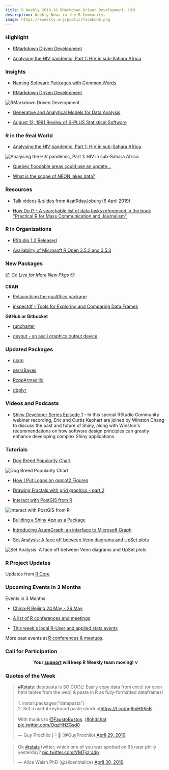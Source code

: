 ```yaml
---
title: R Weekly 2019-18 RMarkdown Driven Development, HIV
description: Weekly News in the R Community.
image: https://rweekly.org/public/facebook.png
---
```


###  Highlight

+ [RMarkdown Driven Development](https://emilyriederer.netlify.com/post/rmarkdown-driven-development/)

+ [Analysing the HIV pandemic, Part 1: HIV in sub-Sahara Africa](https://rviews.rstudio.com/2019/04/30/analysing-hiv-pandemic-part-1/)

### Insights

+ [Naming Software Packages with Common Words](https://yihui.name/en/2019/04/naming-common-words/)

+ [RMarkdown Driven Development](https://emilyriederer.netlify.com/post/rmarkdown-driven-development/)

![RMarkdown Driven Development](https://raw.githubusercontent.com/rweekly/image/master/2019/rmarkdown-driven-development.png)

+ [Generative and Analytical Models for Data Analysis](https://simplystatistics.org/2019/04/29/generative-and-analytical-models-for-data-analysis/)

+ [August 12, 1991 Review of S-PLUS Statistical Software](https://yihui.name/en/2019/05/review-of-s-plus/)

### R in the Real World

+ [Analysing the HIV pandemic, Part 1: HIV in sub-Sahara Africa](https://rviews.rstudio.com/2019/04/30/analysing-hiv-pandemic-part-1/)

![Analysing the HIV pandemic, Part 1: HIV in sub-Sahara Africa](https://raw.githubusercontent.com/rweekly/image/master/2019/hiv-pandemic.png)

+ [Quebec floodable areas could use an update...](https://www.simoncoulombe.com/2019/04/quebec-floodable/)

+ [What is the scope of NEON lakes data?](https://jsta.rbind.io/blog/what-is-the-scope-of-neon-lakes-data/)

###  Resources

+ [Talk videos & slides from #satRdayJoburg (6 April 2019)](https://joburg2019.satrdays.org/#programme)

+ [How Do I? - A searchable list of data tasks referenced in the book "Practical R for Mass Communication and Journalism"](https://smach.github.io/R4JournalismBook/HowDoI.html)

###  R in Organizations

+ [RStudio 1.2 Released](https://blog.rstudio.com/2019/04/30/rstudio-1-2-release/)

+ [Availability of Microsoft R Open 3.5.2 and 3.5.3](https://blog.revolutionanalytics.com/2019/05/availability-of-microsoft-r-open-352-and-353.html)

###  New Packages

<p class="added-hostname"><a href="https://rweekly.org/live" target="_blank" class="externalLink">📦 <i>Go Live for More New Pkgs</i> 📦</a></p>

**CRAN**

+ [Relaunching the qualtRics package](https://juliasilge.com/blog/qualtrics-relaunch/)

+ [inspectdf - Tools for Exploring and Comparing Data Frames](https://github.com/alastairrushworth/inspectdf)

**GitHub or Bitbucket**

+ [runcharter](https://www.johnmackintosh.com/2019-04-30-runcharter/)

+ [devout - an ascii graphics output device](https://coolbutuseless.github.io/2019/05/01/introducing-devout-an-ascii-graphics-output-device/)

### Updated Packages

+ [osrm](https://rgeomatic.hypotheses.org/1798)

+ [serrsBayes](https://mattstats.wordpress.com/2019/05/01/serrsbayes-0-4-0/)

+ [RcppArmadillo](http://dirk.eddelbuettel.com/blog/2019/04/29#rcpparmadillo_0.9.400.2.0)

+ [dbplyr](https://www.tidyverse.org/articles/2019/04/dbplyr-1-4-0/)

###  Videos and Podcasts

+ [Shiny Developer Series Episode 1](https://shinydevseries.com/ep1) - In this special RStudio Community webinar recording, Eric and Curtis Kephart are joined by Winston Chang to discuss the past and future of Shiny, along with Winston's recommendations on how software design principles can greatly enhance developing complex Shiny applications.

###  Tutorials

+ [Dog Breed Popularity Chart](https://luisdva.github.io/rstats/dog-popularity/)

![Dog Breed Popularity Chart](https://raw.githubusercontent.com/rweekly/image/master/2019/dog-popularity.png)

+ [How I Put Logos on ggplot2 Figures](https://www.markhw.com/blog/logos)

+ [Drawing Fractals with grid graphics - part 2](https://coolbutuseless.github.io/2019/04/29/drawing-fractals-with-grid-graphics-part-2/)

+ [Interact with PostGIS from R](https://rtask.thinkr.fr/blog/interact-with-postgis-from-r-with-dbi-and-sf/)

![Interact with PostGIS from R](https://raw.githubusercontent.com/rweekly/image/master/2019/r-postgis.png)

+ [Building a Shiny App as a Package](https://rtask.thinkr.fr/blog/building-a-shiny-app-as-a-package/)

+ [Introducing AzureGraph: an interface to Microsoft Graph](https://blog.revolutionanalytics.com/2019/04/introducing-azuregraph-an-interface-to-microsoft-graph.html)

+ [Set Analysis: A face off between Venn diagrams and UpSet plots](https://www.littlemissdata.com/blog/set-analysis)

![Set Analysis: A face off between Venn diagrams and UpSet plots](https://raw.githubusercontent.com/rweekly/image/master/2019/venn-diagrams-upset-plots.png)

<!--<div class="post-more-begi
n></div><div class="post-more-end"></div>-->

###  R Project Updates

Updates from [R Core](http://developer.r-project.org/blosxom.cgi/R-devel/NEWS)

###  Upcoming Events in 3 Months

Events in 3 Months:

+ [China-R Beijing 24 May - 26 May](https://cosx.org/2019/03/12th-china-r-beijing-announcement/)

+ [A list of R conferences and meetings](https://jumpingrivers.github.io/meetingsR/events.html)

+ [This week's local R-User and applied stats events](https://community.rstudio.com/c/irl)

More past events at [R conferences & meetups](https://conf.rweekly.org).

###  Call for Participation

<p class="hide-support added-hostname support-rweekly" style="text-align: center;font-weight: bold;">Your <a class="non-visited externalLink" href="https://www.patreon.com/rweekly" onclick="pas(this)">support</a> will keep R Weekly team moving! 💡</p>

###  Quotes of the Week

<blockquote class="twitter-tweet" data-lang="en"><p lang="en" dir="ltr"><a href="https://twitter.com/hashtag/Rstats?src=hash&amp;ref_src=twsrc%5Etfw">#Rstats</a>: datapasta is SO COOL! Easily copy data from excel (or even html tables from the web) &amp; paste in R as fully-formatted dataframes!<br><br>1. install.packages(&quot;datapasta&quot;)<br>2. Set a useful keyboard paste shortcut<a href="https://t.co/hq9mHtRj5B">https://t.co/hq9mHtRj5B</a><br><br>With thanks to <a href="https://twitter.com/FaustoBustos?ref_src=twsrc%5Etfw">@FaustoBustos</a> :)<a href="https://twitter.com/hashtag/phdchat?src=hash&amp;ref_src=twsrc%5Etfw">#phdchat</a> <a href="https://t.co/OqzHHZGsd0">pic.twitter.com/OqzHHZGsd0</a></p>&mdash; Guy Prochilo 🏳️
🌈 (@GuyProchilo) <a href="https://twitter.com/GuyProchilo/status/1122651785011789824?ref_src=twsrc%5Etfw">April 29, 2019</a></blockquote>

<blockquote class="twitter-tweet" data-lang="en"><p lang="en" dir="ltr">Ok <a href="https://twitter.com/hashtag/rstats?src=hash&amp;ref_src=twsrc%5Etfw">#rstats</a> twitter, which one of you was spotted on 95 near philly yesterday? <a href="https://t.co/VM7jcIrJ4p">pic.twitter.com/VM7jcIrJ4p</a></p>&mdash; Alice Walsh PhD (@alicenotalice) <a href="https://twitter.com/alicenotalice/status/1123205439586480129?ref_src=twsrc%5Etfw">April 30, 2019</a></blockquote>
